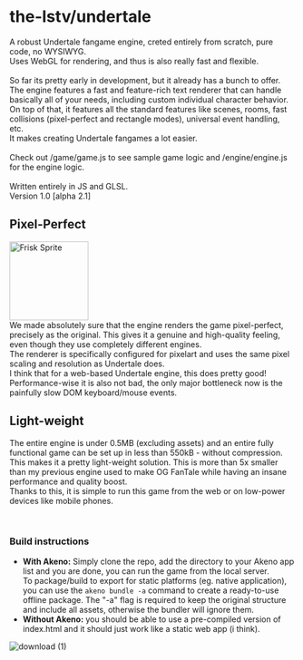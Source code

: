 # the-lstv/undertale

A robust Undertale fangame engine, creted entirely from scratch, pure code, no WYSIWYG.<br>
Uses WebGL for rendering, and thus is also really fast and flexible.<br><br>
So far its pretty early in development, but it already has a bunch to offer.<br>
The engine features a fast and feature-rich text renderer that can handle basically all of your needs, including custom individual character behavior.<br>
On top of that, it features all the standard features like scenes, rooms, fast collisions (pixel-perfect and rectangle modes), universal event handling, etc.<br>
It makes creating Undertale fangames a lot easier.
<br><br>
Check out /game/game.js to see sample game logic and /engine/engine.js for the engine logic.
<br><br>Written entirely in JS and GLSL.<br>
Version 1.0 [alpha 2.1]<br>

## Pixel-Perfect
<img width="139" alt="Frisk Sprite" src="https://github.com/user-attachments/assets/9a1d0051-34d9-43dd-b1c9-7fbd8055e324"><br>
We made absolutely sure that the engine renders the game pixel-perfect, precisely as the original. This gives it a genuine and high-quality feeling, even though they use completely different engines.<br>
The renderer is specifically configured for pixelart and uses the same pixel scaling and resolution as Undertale does.<br>
I think that for a web-based Undertale engine, this does pretty good! Performance-wise it is also not bad, the only major bottleneck now is the painfully slow DOM keyboard/mouse events.

## Light-weight
The entire engine is under 0.5MB (excluding assets) and an entire fully functional game can be set up in less than 550kB - without compression.<br>
This makes it a pretty light-weight solution. This is more than 5x smaller than my previous engine used to make OG FanTale while having an insane performance and quality boost.<br>
Thanks to this, it is simple to run this game from the web or on low-power devices like mobile phones.


<br>

### Build instructions
- **With Akeno:** Simply clone the repo, add the directory to your Akeno app list and you are done, you can run the game from the local server.<br>
To package/build to export for static platforms (eg. native application), you can use the `akeno bundle -a` command to create a ready-to-use offline package. The "-a" flag is required to keep the original structure and include all assets, otherwise the bundler will ignore them.<br>
- **Without Akeno:** you should be able to use a pre-compiled version of index.html and it should just work like a static web app (i think).


![download (1)](https://github.com/user-attachments/assets/5001d623-c373-41a9-941d-92f457b30fd1)
